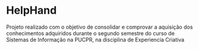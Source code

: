 # HelpHand
Projeto realizado com o objetivo de consolidar e comprovar a aquisição dos conhecimentos adquiridos durante o segundo semestre do curso de Sistemas de Informação na PUCPR, na disciplina de Experiencia Criativa
